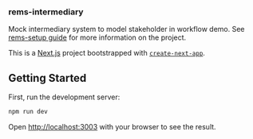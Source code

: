 ### rems-intermediary
Mock intermediary system to model stakeholder in workflow demo. See [rems-setup guide](https://github.com/mcode/rems-setup) for more information on the project. 

This is a [Next.js](https://nextjs.org/) project bootstrapped with [`create-next-app`](https://github.com/vercel/next.js/tree/canary/packages/create-next-app).

## Getting Started

First, run the development server:

```bash
npm run dev
```

Open [http://localhost:3003](http://localhost:3003) with your browser to see the result.

